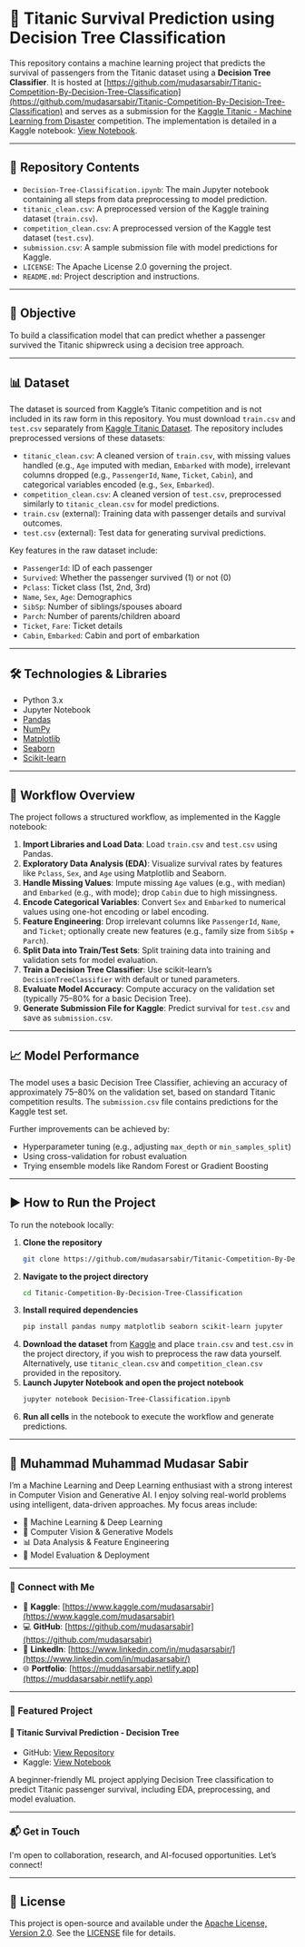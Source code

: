 # 🚢 Titanic Survival Prediction using Decision Tree Classification

This repository contains a machine learning project that predicts the survival of passengers from the Titanic dataset using a **Decision Tree Classifier**. It is hosted at [https://github.com/mudasarsabir/Titanic-Competition-By-Decision-Tree-Classification](https://github.com/mudasarsabir/Titanic-Competition-By-Decision-Tree-Classification) and serves as a submission for the [Kaggle Titanic - Machine Learning from Disaster](https://www.kaggle.com/competitions/titanic) competition. The implementation is detailed in a Kaggle notebook: [View Notebook](https://www.kaggle.com/code/mudasarsabir/titanic-competition-by-decision-tree).

---

## 📂 Repository Contents

- `Decision-Tree-Classification.ipynb`: The main Jupyter notebook containing all steps from data preprocessing to model prediction.
- `titanic_clean.csv`: A preprocessed version of the Kaggle training dataset (`train.csv`).
- `competition_clean.csv`: A preprocessed version of the Kaggle test dataset (`test.csv`).
- `submission.csv`: A sample submission file with model predictions for Kaggle.
- `LICENSE`: The Apache License 2.0 governing the project.
- `README.md`: Project description and instructions.

---

## 🧠 Objective

To build a classification model that can predict whether a passenger survived the Titanic shipwreck using a decision tree approach.

---

## 📊 Dataset

The dataset is sourced from Kaggle’s Titanic competition and is not included in its raw form in this repository. You must download `train.csv` and `test.csv` separately from [Kaggle Titanic Dataset](https://www.kaggle.com/competitions/titanic/data). The repository includes preprocessed versions of these datasets:

- `titanic_clean.csv`: A cleaned version of `train.csv`, with missing values handled (e.g., `Age` imputed with median, `Embarked` with mode), irrelevant columns dropped (e.g., `PassengerId`, `Name`, `Ticket`, `Cabin`), and categorical variables encoded (e.g., `Sex`, `Embarked`).
- `competition_clean.csv`: A cleaned version of `test.csv`, preprocessed similarly to `titanic_clean.csv` for model predictions.
- `train.csv` (external): Training data with passenger details and survival outcomes.
- `test.csv` (external): Test data for generating survival predictions.

Key features in the raw dataset include:
- `PassengerId`: ID of each passenger
- `Survived`: Whether the passenger survived (1) or not (0)
- `Pclass`: Ticket class (1st, 2nd, 3rd)
- `Name`, `Sex`, `Age`: Demographics
- `SibSp`: Number of siblings/spouses aboard
- `Parch`: Number of parents/children aboard
- `Ticket`, `Fare`: Ticket details
- `Cabin`, `Embarked`: Cabin and port of embarkation

---

## 🛠 Technologies & Libraries

- Python 3.x
- Jupyter Notebook
- [Pandas](https://pandas.pydata.org/)
- [NumPy](https://numpy.org/)
- [Matplotlib](https://matplotlib.org/)
- [Seaborn](https://seaborn.pydata.org/)
- [Scikit-learn](https://scikit-learn.org/)

---

## 🚀 Workflow Overview

The project follows a structured workflow, as implemented in the Kaggle notebook:

1. **Import Libraries and Load Data**: Load `train.csv` and `test.csv` using Pandas.
2. **Exploratory Data Analysis (EDA)**: Visualize survival rates by features like `Pclass`, `Sex`, and `Age` using Matplotlib and Seaborn.
3. **Handle Missing Values**: Impute missing `Age` values (e.g., with median) and `Embarked` (e.g., with mode); drop `Cabin` due to high missingness.
4. **Encode Categorical Variables**: Convert `Sex` and `Embarked` to numerical values using one-hot encoding or label encoding.
5. **Feature Engineering**: Drop irrelevant columns like `PassengerId`, `Name`, and `Ticket`; optionally create new features (e.g., family size from `SibSp` + `Parch`).
6. **Split Data into Train/Test Sets**: Split training data into training and validation sets for model evaluation.
7. **Train a Decision Tree Classifier**: Use scikit-learn’s `DecisionTreeClassifier` with default or tuned parameters.
8. **Evaluate Model Accuracy**: Compute accuracy on the validation set (typically 75–80% for a basic Decision Tree).
9. **Generate Submission File for Kaggle**: Predict survival for `test.csv` and save as `submission.csv`.

---

## 📈 Model Performance

The model uses a basic Decision Tree Classifier, achieving an accuracy of approximately 75–80% on the validation set, based on standard Titanic competition results. The `submission.csv` file contains predictions for the Kaggle test set.

Further improvements can be achieved by:
- Hyperparameter tuning (e.g., adjusting `max_depth` or `min_samples_split`)
- Using cross-validation for robust evaluation
- Trying ensemble models like Random Forest or Gradient Boosting

---

## ▶️ How to Run the Project

To run the notebook locally:

1. **Clone the repository**
   ```bash
   git clone https://github.com/mudasarsabir/Titanic-Competition-By-Decision-Tree-Classification.git
   ```
2. **Navigate to the project directory**
   ```bash
   cd Titanic-Competition-By-Decision-Tree-Classification
   ```
3. **Install required dependencies**
   ```bash
   pip install pandas numpy matplotlib seaborn scikit-learn jupyter
   ```
4. **Download the dataset** from [Kaggle](https://www.kaggle.com/competitions/titanic/data) and place `train.csv` and `test.csv` in the project directory, if you wish to preprocess the raw data yourself. Alternatively, use `titanic_clean.csv` and `competition_clean.csv` provided in the repository.
5. **Launch Jupyter Notebook and open the project notebook**
   ```bash
   jupyter notebook Decision-Tree-Classification.ipynb
   ```
6. **Run all cells** in the notebook to execute the workflow and generate predictions.

---

## 👋 Muhammad Muhammad Mudasar Sabir

I’m a Machine Learning and Deep Learning enthusiast with a strong interest in Computer Vision and Generative AI. I enjoy solving real-world problems using intelligent, data-driven approaches. My focus areas include:

- 🤖 Machine Learning & Deep Learning  
- 🧠 Computer Vision & Generative Models  
- 📊 Data Analysis & Feature Engineering  
- 🚀 Model Evaluation & Deployment  

---

### 🔗 Connect with Me

- 🧠 **Kaggle**: [https://www.kaggle.com/mudasarsabir](https://www.kaggle.com/mudasarsabir)  
- 💻 **GitHub**: [https://github.com/mudasarsabir](https://github.com/mudasarsabir)  
- 🔗 **LinkedIn**: [https://www.linkedin.com/in/mudasarsabir/](https://www.linkedin.com/in/mudasarsabir/)  
- 🌐 **Portfolio**: [https://muddasarsabir.netlify.app](https://muddasarsabir.netlify.app)

---

### 📌 Featured Project

#### 🎯 Titanic Survival Prediction - Decision Tree
- GitHub: [View Repository](https://github.com/mudasarsabir/Titanic-Competition-By-Decision-Tree-Classification/tree/main)  
- Kaggle: [View Notebook](https://www.kaggle.com/code/mudasarsabir/titanic-competition-by-decision-tree)  

A beginner-friendly ML project applying Decision Tree classification to predict Titanic passenger survival, including EDA, preprocessing, and model evaluation.

---

### 📬 Get in Touch

I'm open to collaboration, research, and AI-focused opportunities. Let’s connect!

---

## 📜 License

This project is open-source and available under the [Apache License, Version 2.0](http://www.apache.org/licenses/LICENSE-2.0). See the [LICENSE](https://github.com/mudasarsabir/Titanic-Competition-By-Decision-Tree-Classification/blob/main/LICENSE) file for details.
